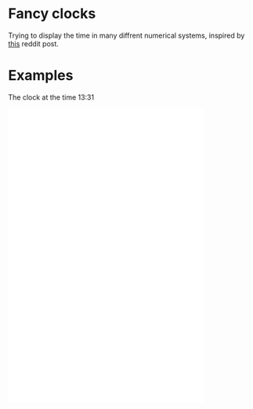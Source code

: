 # Fancy clocks

Trying to display the time in many diffrent numerical systems, inspired by
[this](https://www.reddit.com/r/Damnthatsinteresting/comments/ybf6k0/damn/)
reddit post.

# Examples

The clock at the time 13:31

![Pimmel](examples/cistercian_1331.svg)
